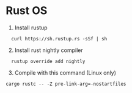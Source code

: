 # Rust OS

1) Install rustup

```
  curl https://sh.rustup.rs -sSf | sh
```

2) Install rust nightly compiler

```
  rustup override add nightly
```
3) Compile with this command (Linux only)
```
cargo rustc -- -Z pre-link-arg=-nostartfiles
```
